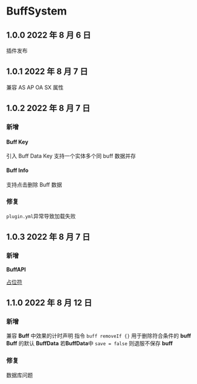 # BuffSystem

## 1.0.0 2022 年 8 月 6 日

插件发布

## 1.0.1 2022 年 8 月 7 日

兼容 AS AP OA SX 属性

## 1.0.2 2022 年 8 月 7 日

### 新增

#### Buff Key

引入 Buff Data Key 支持一个实体多个同 buff 数据并存

#### Buff Info

支持点击删除 Buff 数据

### 修复

`plugin.yml`异常导致加载失败

## 1.0.3 2022 年 8 月 7 日

### 新增

**BuffAPI**

[占位符](https://blog.skillw.com/#sort=buffsystem&doc=%E5%85%B6%E5%AE%83/PlaceHolder.md)

## 1.1.0 2022 年 8 月 12 日

### 新增

兼容 **Buff** 中效果的计时声明
指令 `buff removeIf {}` 用于删除符合条件的 **buff**
**Buff** 的默认 **BuffData**
若**BuffData**中 `save = false` 则退服不保存 **buff**

### 修复

数据库问题
